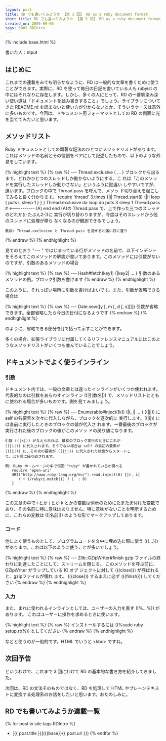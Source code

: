 ```yaml
---
layout: post
title: RD でも書いてみようか 【第 3 回】 RD as a ruby document format
short_title: RD でも書いてみようか 【第 3 回】 RD as a ruby document format
created_on: 2005-09-06
tags: 0009 RDIntro
---
```

{% include base.html %}


書いた人：mput

## はじめに

これまでの連載をみても明らかなように、RD は一般的な文章を書くために使うことができます。実際に、RD を使って毎日の日記を書いている人も rubyist の中にはそれなりに存在します。しかし、多くの人にとって、RD の一番馴染み深い使い道は「ドキュメントを読み書きすること」でしょう。ライブラリについてきた README.rd を読まないと使い方が分からないとか、そういうケースは意外に多いものです。今回は、ドキュメント用フォーマットとしての RD の側面に光を当ててみたいと思います。

## メソッドリスト

Ruby ドキュメントとしての顕著な記法のひとつにメソッドリストがあります。これはメソッドの名前とその役割をペアにして記述したもので、以下のような外見をしています。

{% highlight text %}
{% raw %}
--- Thread.exclusive { ... }
    ブロックから出るまで、どれかひとつのスレッドしか動かないようにする。こ
    れは「このメソッドを実行したスレッドしか動かさない」というふうに勘違い
    しやすいですが、違います。ブロックの中で Thread.pass を呼んで、メソッ
    ド切り替えを起こしてみると良く分かります。
       require 'thread'
       3.times {|i| Thread.start(i) {|i| loop { puts i; sleep 1 } } }
       Thread.exclusive do
          loop do
             puts 3
             sleep 1
             Thread.pass # <---------- (A)
          end
       end
    (A)の Thread.pass で、上で作った三つのスレッドのどれか((-たぶん2-))に
    実行が切り替わりますが、今度はそのスレッドから他のスレッドに処理が移ら
    なくなるのが観測できるでしょう。

    教訓: Thread.exclusive と Thread.pass を混ぜると痛い目に遭う
{% endraw %}
{% endhighlight %}


見てのとおり "--- " ではじまっている行がメソッドの名前で、以下インデントをそろえてこのメソッドの解説が書いてあります。このメソッドには引数がないのですが、引数のあるメソッドの場合

{% highlight text %}
{% raw %}
--- Hash#fetch(key1) {|key2| ... }
    引数のあるメソッドの例。ブロック引数も書けます
{% endraw %}
{% endhighlight %}


このように、それっぽい場所に引数を書けばよいです。また、引数が省略できる場合は

{% highlight text %}
{% raw %}
--- Date.new([y [, m [, d [, s]]]])
    引数が省略できます。全部省略したら今日の日付になるようです
{% endraw %}
{% endhighlight %}


のように、省略できる部分を[]で括って示すことができます。

多くの場合、拡張ライブラリに付属してくるリファレンスマニュアルにはこのようなメソッドリストがいくつも並んでいることでしょう。

## ドキュメントでよく使うインライン

### 引数

ドキュメント内では、一般の文章とは違ったインラインがいくつか使われます。代表的なのは引数をあらわすインライン ((|引数名|)) で、メソッドリストとともに使われる場合が多いものです。例を見てみましょう。

{% highlight text %}
{% raw %}
--- Enumerable#inject([k]) {|i, j| ... }
    ((|j|)) に self の各要素を次々に代入しながら、ブロックを逐次的に
    実行します。((|i|)) には直前に実行したときのブロックの値が代入さ
    れます。一番最後のブロックが実行された後のブロックの値がこのメソッ
    ドの戻り値になります。

    引数 ((|k|)) が与えられれば、最初のブロック実行のときにこれが
    ((|i|)) に代入されます。そうでない場合は self の最初の要素が
    ((|i|)) に、その次の要素が ((|j|)) に代入された状態からスタートし
    て、以下順に繰り返されます。

    例: Ruby ホームページの中で何回 "ruby" が書かれているか調べる
       require 'open-uri'
       URI("http://www.ruby-lang.org/en/").read.inject(0) {|r, i|
          r + (/ruby/i.match(i) ? 1  : 0)
       }
{% endraw %}
{% endhighlight %}


この文章の中で i とか j とか k とかの変数は例示のためにたまたま付けた変数であり、その名前に特に意味はありません。特に意味がないことを明示するために、これらの変数は ((|名前|)) のような形でマークアップしてあります。

### コード

他によく使うものとして、プログラムコードを文中に埋め込む際に使う (({...})) があります。これは以下のように使うことが多いでしょう。

{% highlight text %}
{% raw %}
 --- Zlib::GZipWriter#finish
     gzip ファイルの終わりに到達したことにして、ストリームを閉じる。
     このメソッドを呼ぶ前に、 GZipWriter がラップしている IO オブ
     ジェクトに対して (({close})) が呼ばれると、gzipファイルが壊れ
     ます。 (({close})) するまえに必ず (({finish})) してください
{% endraw %}
{% endhighlight %}


### 入力

また、まれに使われるインラインとしては、ユーザーの入力を表す ((%...%)) があります。
これはユーザーに操作を求めるときに使います。

{% highlight text %}
{% raw %}
インストールするには ((%sudo ruby setup.rb%)) としてください
{% endraw %}
{% endhighlight %}


などと使うのが一般的です。HTML でいうと &lt;kbd&gt; ですね。

## 次回予告

というわけで、これまで 3 回にわけて RD の基本的な書き方を紹介してきました。

次回は、RD の文法そのものではなく、RD を処理して HTML やプレーンテキストに変換する処理系のお話をしたいと思います。おたのしみに。

## RD でも書いてみようか連載一覧

{% for post in site.tags.RDIntro %}
  - [{{ post.title }}]({{base}}{{ post.url }})
{% endfor %}


